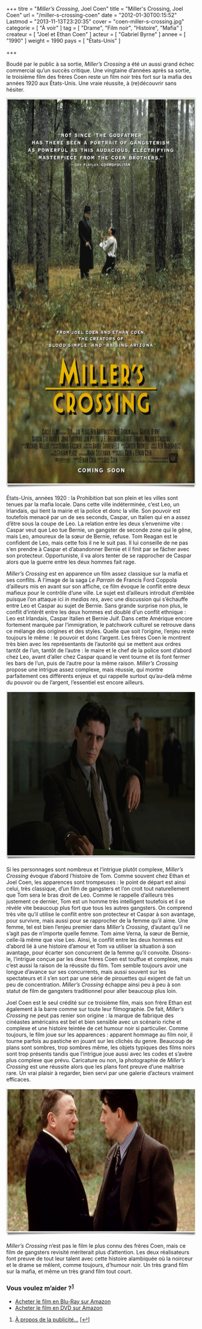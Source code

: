 +++
titre = "<em>Miller&rsquo;s Crossing</em>, Joel Coen"
title = "Miller's Crossing, Joel Coen"
url = "/miller-s-crossing-coen"
date = "2012-01-30T00:15:52"
Lastmod = "2013-11-13T23:20:35"
cover = "coen-miller-s-crossing.jpg"
categorie = [ "À voir" ]
tag = [ "Drame", "Film noir", "Histoire", "Mafia" ]
createur = [ "Joel et Ethan Coen" ]
acteur = [ "Gabriel Byrne" ]
annee = [ "1990" ]
weight = 1990
pays = [ "États-Unis" ]

+++

<p>Boudé par le public à sa sortie, <em>Miller&rsquo;s Crossing</em> a été un aussi grand échec commercial qu&rsquo;un succès critique. Une vingtaine d&rsquo;années après sa sortie, le troisième film des frères Coen reste un film noir très fort sur la mafia des années 1920 aux États-Unis. Une vraie réussite, à (re)découvrir sans hésiter.</p>
<div style="text-align: center;"><a href="http://www.allocine.fr/film/fichefilm_gen_cfilm=26226.html"><img class="aligncenter" style="border-style: initial; border-color: initial; border-width: 0px;" src="miller-crossing-coen.jpg" alt="Miller crossing coen" width="690" height="1037" border="0" /></a></div>
<p>États-Unis, années 1920 : la Prohibition bat son plein et les villes sont tenues par la mafia locale. Dans cette ville indéterminée, c&rsquo;est Leo, un Irlandais, qui tient la mairie et la police et donc la ville. Son pouvoir est toutefois menacé par un de ses seconds, Caspar, un Italien qui en a assez d&rsquo;être sous la coupe de Leo. La relation entre les deux s&rsquo;envenime vite : Caspar veut que Leo tue Bernie, un gangster de seconde zone qui le gêne, mais Leo, amoureux de la sœur de Bernie, refuse. Tom Reagan est le confident de Leo, mais cette fois il ne le suit pas. Il lui conseille de ne pas s&rsquo;en prendre à Caspar et d&rsquo;abandonner Bernie et il finit par se fâcher avec son protecteur. Opportuniste, il va alors tenter de se rapprocher de Caspar alors que la guerre entre les deux hommes fait rage.</p>
<p><em>Miller&rsquo;s Crossing</em> est en apparence un film assez classique sur la mafia et ses conflits. À l&rsquo;image de la saga <em>Le Parrain</em> de Francis Ford Coppola d&rsquo;ailleurs mis en avant sur son affiche, ce film évoque le conflit entre deux mafieux pour le contrôle d&rsquo;une ville. Le sujet est d&rsquo;ailleurs introduit d&rsquo;emblée puisque l&rsquo;on attaque ici <em>in medias res</em>, avec une discussion qui s&rsquo;échauffe entre Leo et Caspar au sujet de Bernie. Sans grande surprise non plus, le conflit d&rsquo;intérêt entre les deux hommes est doublé d&rsquo;un conflit ethnique : Leo est Irlandais, Caspar Italien et Bernie Juif. Dans cette Amérique encore fortement marquée par l&rsquo;immigration, le patchwork culturel se retrouve dans ce mélange des origines et des styles. Quelle que soit l&rsquo;origine, l&rsquo;enjeu reste toujours le même : le pouvoir et donc l&rsquo;argent. Les frères Coen le montrent très bien avec les représentants de l&rsquo;autorité qui se mettent aux ordres tantôt de l&rsquo;un, tantôt de l&rsquo;autre : le maire et le chef de la police sont d&rsquo;abord chez Leo, avant d&rsquo;aller chez Caspar quand le vent tourne et ils font fermer les bars de l&rsquo;un, puis de l&rsquo;autre pour la même raison. <em>Miller&rsquo;s Crossing</em> propose une intrigue assez complexe, mais réussie, qui montre parfaitement ces différents enjeux et qui rappelle surtout qu&rsquo;au-delà même du pouvoir ou de l&rsquo;argent, l&rsquo;essentiel est encore ailleurs.</p>
<div style="text-align: center;"><img class="aligncenter" style="border-style: initial; border-color: initial; border-width: 0px;" src="gabriel-byrne-miller-crossing.jpg" alt="Gabriel byrne miller crossing" width="690" height="449" border="0" /></div>
<p>Si les personnages sont nombreux et l&rsquo;intrigue plutôt complexe, <em>Miller&rsquo;s Crossing</em> évoque d&rsquo;abord l&rsquo;histoire de Tom. Comme souvent chez Ethan et Joel Coen, les apparences sont trompeuses : le point de départ est ainsi celui, très classique, d&rsquo;un film de gangsters et l&rsquo;on croit tout naturellement que Tom sera le bras droit de Leo. Comme le rappelle d&rsquo;ailleurs très justement ce dernier, Tom est un homme très intelligent toutefois et il se révèle vite beaucoup plus fort que tous les autres gangsters. On comprend très vite qu&rsquo;il utilise le conflit entre son protecteur et Caspar à son avantage, pour survivre, mais aussi pour se rapprocher de la femme qu&rsquo;il aime. Une femme, tel est bien l&rsquo;enjeu premier dans <em>Miller&rsquo;s Crossing</em>, d&rsquo;autant qu&rsquo;il ne s&rsquo;agit pas de n&rsquo;importe quelle femme. Tom aime Verna, la sœur de Bernie, celle-là même que vise Leo. Ainsi, le conflit entre les deux hommes est d&rsquo;abord lié à une histoire d&rsquo;amour et Tom va utiliser la situation à son avantage, pour écarter son concurrent de la femme qu&rsquo;il convoite. Disons-le, l&rsquo;intrigue conçue par les deux frères Coen est touffue et complexe, mais c&rsquo;est aussi la raison de la réussite du film. Tom semble toujours avoir une longue d&rsquo;avance sur ses concurrents, mais aussi souvent sur les spectateurs et il s&rsquo;en sort par une série de pirouettes qui exigent de fait un peu de concentration. <em>Miller&rsquo;s Crossing</em> échappe ainsi peu à peu à son statut de film de gangsters traditionnel pour aller beaucoup plus loin.</p>
<p>Joel Coen est le seul crédité sur ce troisième film, mais son frère Ethan est également à la barre comme sur toute leur filmographie. De fait, <em>Miller&rsquo;s Crossing</em> ne peut pas renier son origine : la marque de fabrique des cinéastes américains est bel et bien sensible avec un scénario riche et complexe et une histoire teintée de cet humour noir si particulier. Comme toujours, le film joue sur les apparences : apparent hommage au film noir, il tourne parfois au pastiche en jouant sur les clichés du genre. Beaucoup de plans sont sombres, trop sombres même, les objets typiques des films noirs sont trop présents tandis que l&rsquo;intrigue joue aussi avec les codes et s&rsquo;avère plus complexe que prévu. Caricature ou non, la photographie de <em>Miller&rsquo;s Crossing</em> est une réussite alors que les plans font preuve d&rsquo;une maîtrise rare. Un vrai plaisir à regarder, bien servi par une galerie d&rsquo;acteurs vraiment efficaces.</p>
<div style="text-align: center;"><img class="aligncenter" style="border-style: initial; border-color: initial; border-width: 0px;" src="miller-s-crossing-coen.jpg" alt="Miller s crossing coen" width="690" height="394" border="0" /></div>
<p><em>Miller&rsquo;s Crossing</em> n&rsquo;est pas le film le plus connu des frères Coen, mais ce film de gangsters revisité mériterait plus d&rsquo;attention. Les deux réalisateurs font preuve de tout leur talent avec cette histoire alambiquée où la noirceur et le drame se mêlent, comme toujours, d&rsquo;humour noir. Un très grand film sur la mafia, et même un très grand film tout court.</p>
<p>
<div class="amazon">
<h3>Vous voulez m&rsquo;aider ?<sup><a href="#footnote_0_5599" id="identifier_0_5599" class="footnote-link footnote-identifier-link" title="&Agrave; propos de la publicit&eacute;&hellip;">1</a></sup></h3>
<ul>
<li><a href="http://www.amazon.fr/gp/product/B0052OSMHW/ref=as_li_ss_tl?ie=UTF8&#038;tag=leblogdenic07-21&#038;linkCode=as2&#038;camp=1642&#038;creative=19458&#038;creativeASIN=B0052OSMHW">Acheter le film en Blu-Ray sur Amazon</a></li>
<li><a href="http://www.amazon.fr/gp/product/B00008NEPD/ref=as_li_ss_tl?ie=UTF8&#038;tag=leblogdenic07-21&#038;linkCode=as2&#038;camp=1642&#038;creative=19458&#038;creativeASIN=B00008NEPD">Acheter le film en DVD sur Amazon</a></li>
</ul>
</div>
<ol class="footnotes"><li id="footnote_0_5599" class="footnote"><a href="http://voiretmanger.fr/a-propos/publicite/">À propos de la publicité…</a> [<a href="#identifier_0_5599" class="footnote-link footnote-back-link">&#8617;</a>]</li></ol>
